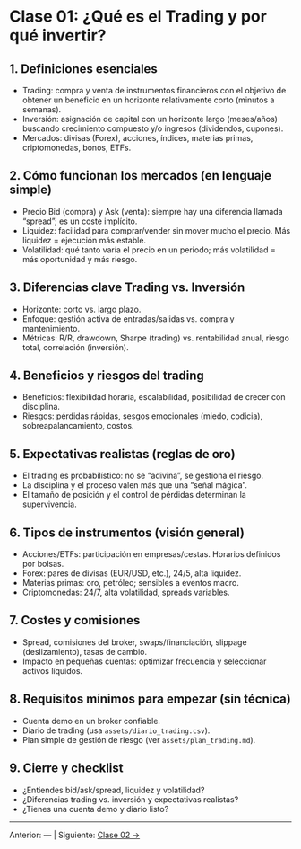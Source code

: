 # Clase 01: ¿Qué es el Trading y por qué invertir?

## 1. Definiciones esenciales
- Trading: compra y venta de instrumentos financieros con el objetivo de obtener un beneficio en un horizonte relativamente corto (minutos a semanas).
- Inversión: asignación de capital con un horizonte largo (meses/años) buscando crecimiento compuesto y/o ingresos (dividendos, cupones).
- Mercados: divisas (Forex), acciones, índices, materias primas, criptomonedas, bonos, ETFs.

## 2. Cómo funcionan los mercados (en lenguaje simple)
- Precio Bid (compra) y Ask (venta): siempre hay una diferencia llamada “spread”; es un coste implícito.
- Liquidez: facilidad para comprar/vender sin mover mucho el precio. Más liquidez = ejecución más estable.
- Volatilidad: qué tanto varía el precio en un periodo; más volatilidad = más oportunidad y más riesgo.

## 3. Diferencias clave Trading vs. Inversión
- Horizonte: corto vs. largo plazo.
- Enfoque: gestión activa de entradas/salidas vs. compra y mantenimiento.
- Métricas: R/R, drawdown, Sharpe (trading) vs. rentabilidad anual, riesgo total, correlación (inversión).

## 4. Beneficios y riesgos del trading
- Beneficios: flexibilidad horaria, escalabilidad, posibilidad de crecer con disciplina.
- Riesgos: pérdidas rápidas, sesgos emocionales (miedo, codicia), sobreapalancamiento, costos.

## 5. Expectativas realistas (reglas de oro)
- El trading es probabilístico: no se “adivina”, se gestiona el riesgo.
- La disciplina y el proceso valen más que una “señal mágica”.
- El tamaño de posición y el control de pérdidas determinan la supervivencia.

## 6. Tipos de instrumentos (visión general)
- Acciones/ETFs: participación en empresas/cestas. Horarios definidos por bolsas.
- Forex: pares de divisas (EUR/USD, etc.), 24/5, alta liquidez.
- Materias primas: oro, petróleo; sensibles a eventos macro.
- Criptomonedas: 24/7, alta volatilidad, spreads variables.

## 7. Costes y comisiones
- Spread, comisiones del broker, swaps/financiación, slippage (deslizamiento), tasas de cambio.
- Impacto en pequeñas cuentas: optimizar frecuencia y seleccionar activos líquidos.

## 8. Requisitos mínimos para empezar (sin técnica)
- Cuenta demo en un broker confiable.
- Diario de trading (usa `assets/diario_trading.csv`).
- Plan simple de gestión de riesgo (ver `assets/plan_trading.md`).

## 9. Cierre y checklist
- ¿Entiendes bid/ask/spread, liquidez y volatilidad?
- ¿Diferencias trading vs. inversión y expectativas realistas?
- ¿Tienes una cuenta demo y diario listo?

---
Anterior: — | Siguiente: [Clase 02 →](Clase_02_Mentalidad_del_Trader_Exitoso.md)
